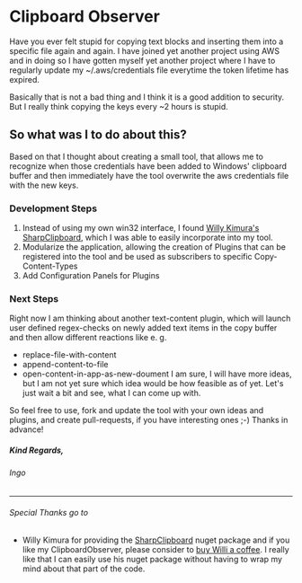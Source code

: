 # Clipboard Observer
Have you ever felt stupid for copying text blocks and inserting them into a specific file again and again. I have joined yet another project using AWS and in doing so I have gotten myself yet another project where I have to regularly update my ~/.aws/credentials file everytime the token lifetime has expired.

Basically that is not a bad thing and I think it is a good addition to security. But I really think copying the keys every ~2 hours is stupid.
## So what was I to do about this?
Based on that I thought about creating a small tool, that allows me to recognize when those credentials have been added to Windows' clipboard buffer and then immediately have the tool overwrite the aws credentials file with the new keys.
### Development Steps

1. Instead of using my own win32 interface, I found [Willy Kimura's](https://github.com/Willy-Kimura/SharpClipboard/commits?author=Willy-Kimura) [SharpClipboard](https://github.com/Willy-Kimura/SharpClipboard), which I was able to easily incorporate into my tool.
2. Modularize the application, allowing the creation of Plugins that can be registered into the tool and be used as subscribers to specific Copy-Content-Types
3. Add Configuration Panels for Plugins

### Next Steps
Right now I am thinking about another text-content plugin, which will launch user defined regex-checks on newly added text items in the copy buffer and then allow different reactions like e. g.
- replace-file-with-content
- append-content-to-file
- open-content-in-app-as-new-doument
I am sure, I will have more ideas, but I am not yet sure which idea would be how feasible as of yet. Let's just wait a bit and see, what I can come up with.

So feel free to use, fork and update the tool with your own ideas and plugins, and create pull-requests, if you have interesting ones ;-)
Thanks in advance!

##### Kind Regards,
###### Ingo


---
###### Special Thanks go to 
- Willy Kimura for providing the [SharpClipboard](https://github.com/Willy-Kimura/SharpClipboard) nuget package and if you like my ClipboardObserver, please consider to [buy Willi a coffee](https://www.buymeacoffee.com/willykimura). I really like that I can easily use his nuget package without having to wrap my mind about that part of the code.
